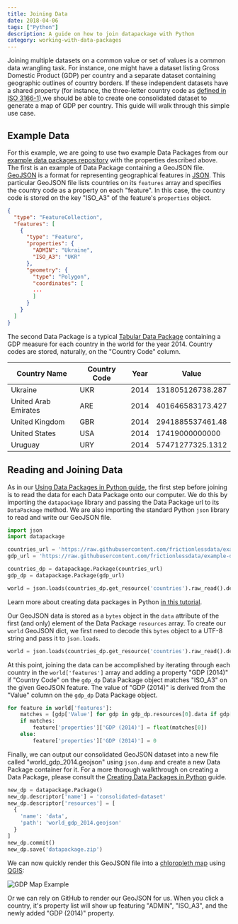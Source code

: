```yaml
---
title: Joining Data
date: 2018-04-06
tags: ["Python"]
description: A guide on how to join datapackage with Python
category: working-with-data-packages
---
```


Joining multiple datasets on a common value or set of values is a common data wrangling task. For instance, one might have a dataset listing Gross Domestic Product (GDP) per country and a separate dataset containing geographic outlines of country borders.  If these independent datasets have a shared property (for instance, the three-letter country code as [defined in ISO 3166-1](https://en.wikipedia.org/wiki/ISO_3166-1_alpha-3)),we should be able to create one consolidated dataset to generate a map of GDP per country.  This guide will walk through this simple use case.

## Example Data

For this example, we are going to use two example Data Packages from our [example data packages repository](https://github.com/frictionlessdata/example-data-packages/) with the properties described above. The first is an example of Data Package containing a GeoJSON file. [GeoJSON](http://geojson.org/) is a format for representing geographical features in [JSON](http://json.org/).  This particular GeoJSON file lists countries on its `features` array and specifies the country code as a property on each "feature". In this case, the country code is stored on the key "ISO_A3" of the feature's `properties` object.

```json
{
  "type": "FeatureCollection",
  "features": [
    {
      "type": "Feature",
      "properties": {
        "ADMIN": "Ukraine",
        "ISO_A3": "UKR"
      },
      "geometry": {
        "type": "Polygon",
        "coordinates": [
        ...
        ]
      }
    }
  ]
}
```

The second Data Package is a typical [Tabular Data Package](/data-package/#tabular-data-package) containing a GDP measure for each country in the world for the year 2014. Country codes are stored, naturally, on the "Country Code" column.

|  Country Name                                   | Country Code | Year | Value             |
|-------------------------------------------------|--------------|------|-------------------|
|  Ukraine                                        | UKR          | 2014 | 131805126738.287  |
|  United Arab Emirates                           | ARE          | 2014 | 401646583173.427  |
|  United Kingdom                                 | GBR          | 2014 | 2941885537461.48  |
|  United States                                  | USA          | 2014 | 17419000000000    |
|  Uruguay                                        | URY          | 2014 | 57471277325.1312  |

## Reading and Joining Data

As in our [Using Data Packages in Python guide](/blog/2016/08/29/using-data-packages-in-python/), the first step before joining is to read the data for each Data Package onto our computer.  We do this by importing the `datapackage` library and passing the Data Package url to its `DataPackage` method. We are also importing the standard Python `json` library to read and write our GeoJSON file.

```python
import json
import datapackage

countries_url = 'https://raw.githubusercontent.com/frictionlessdata/example-data-packages/master/geo-countries/datapackage.json'
gdp_url = 'https://raw.githubusercontent.com/frictionlessdata/example-data-packages/master/gross-domestic-product-2014/datapackage.json'

countries_dp = datapackage.Package(countries_url)
gdp_dp = datapackage.Package(gdp_url)

world = json.loads(countries_dp.get_resource('countries').raw_read().decode('UTF-8'))

```

Learn more about creating data packages in Python [in this tutorial](/blog/2016/07/21/creating-tabular-data-packages-in-python/).

Our GeoJSON data is stored as a `bytes` object in the `data` attribute of the first (and only) element of the Data Package `resources` array. To create our `world` GeoJSON dict, we first need to decode this `bytes` object to a UTF-8 string and pass it to `json.loads`.

```python
world = json.loads(countries_dp.get_resource('countries').raw_read().decode('UTF-8'))
```

At this point, joining the data can be accomplished by iterating through each country in the `world['features']` array and adding a property "GDP (2014)" if "Country Code" on the `gdp_dp` Data Package object matches "ISO_A3" on the given GeoJSON feature.  The value of "GDP (2014)" is derived from the "Value" column on the `gdp_dp` Data Package object.

```python
for feature in world['features']:
    matches = [gdp['Value'] for gdp in gdp_dp.resources[0].data if gdp['Country Code'] == feature['properties']['ISO_A3']]
    if matches:
        feature['properties']['GDP (2014)'] = float(matches[0])
    else:
        feature['properties']['GDP (2014)'] = 0
```

Finally, we can output our consolidated GeoJSON dataset into a new file called "world_gdp_2014.geojson" using `json.dump` and create a new Data Package container for it.  For a more thorough walkthrough on creating a Data Package, please consult the
[Creating Data Packages in Python](/blog/2016/07/21/creating-tabular-data-packages-in-python/) guide.

```python
new_dp = datapackage.Package()
new_dp.descriptor['name'] = 'consolidated-dataset'
new_dp.descriptor['resources'] = [
  {
    'name': 'data',
    'path': 'world_gdp_2014.geojson'
  }
]
new_dp.commit()
new_dp.save('datapackage.zip')
```

We can now quickly render this GeoJSON file into a [chloropleth map](https://en.wikipedia.org/wiki/Choropleth_map) using [QGIS](http://qgis.org/en/site/):

![GDP Map Example](./gdp_map_example.png)

Or we can rely on GitHub to render our GeoJSON for us.  When you click a country, it's property list will show up featuring "ADMIN", "ISO_A3", and the newly added "GDP (2014)" property.
